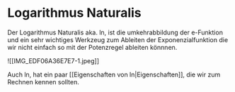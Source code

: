 # Logarithmus Naturalis

Der Logarithmus Naturalis aka. ln, ist die umkehrabbildung der e-Funktion und ein sehr wichtiges Werkzeug zum Ableiten der Exponenzialfunktion die wir nicht einfach so mit der Potenzregel ableiten könnnen.

![[IMG_EDF06A36E7E7-1.jpeg]]

Auch ln, hat ein paar [[Eigenschaften von ln|Eigenschaften]], die wir zum Rechnen kennen sollten.